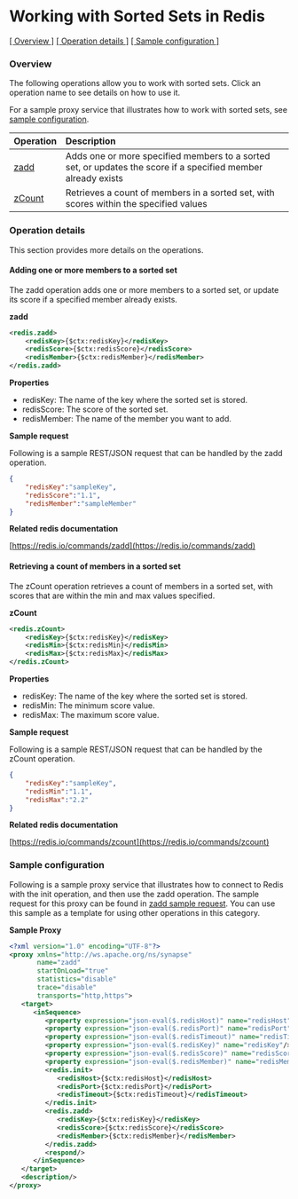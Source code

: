 # Working with Sorted Sets in Redis

[[  Overview ]](#overview)  [[ Operation details ]](#operation-details)  [[  Sample configuration  ]](#sample-configuration)

### Overview 
The following operations allow you to work with sorted sets. Click an operation name to see details on how to use it.

For a sample proxy service that illustrates how to work with sorted sets, see [sample configuration](#sample-configuration).

| Operation        | Description |
| ------------- |:-------------|
| [zadd](#adding-one-or-more-members-to-a-sorted-set)    | Adds one or more specified members to a sorted set, or updates the score if a specified member already exists |
| [zCount](#retrieving-a-count-of-members-in-a-sorted-set)    | Retrieves a count of members in a sorted set, with scores within the specified values |

### Operation details
This section provides more details on the operations.

#### Adding one or more members to a sorted set
The zadd operation adds one or more members to a sorted set, or update its score if a specified member already exists.

**zadd**
```xml
<redis.zadd>
    <redisKey>{$ctx:redisKey}</redisKey>
    <redisScore>{$ctx:redisScore}</redisScore>
    <redisMember>{$ctx:redisMember}</redisMember>
</redis.zadd>
```

**Properties**
* redisKey: The name of the key where the sorted set is stored.
* redisScore: The score of the sorted set.
* redisMember: The name of the member you want to add.

**Sample request**

Following is a sample REST/JSON request that can be handled by the zadd operation.

```json
{
    "redisKey":"sampleKey",
    "redisScore":"1.1",
    "redisMember":"sampleMember"
}
```

**Related redis documentation**

[https://redis.io/commands/zadd](https://redis.io/commands/zadd)

#### Retrieving a count of members in a sorted set
The zCount operation retrieves a count of members in a sorted set, with scores that are within the min and max values specified.

**zCount**
```xml
<redis.zCount>
    <redisKey>{$ctx:redisKey}</redisKey>
    <redisMin>{$ctx:redisMin}</redisMin>
    <redisMax>{$ctx:redisMax}</redisMax>
</redis.zCount>
```

**Properties**
* redisKey: The name of the key where the sorted set is stored.
* redisMin: The minimum score value.
* redisMax: The maximum score value.

**Sample request**

Following is a sample REST/JSON request that can be handled by the zCount operation.

```json
{
    "redisKey":"sampleKey",
    "redisMin":"1.1",
    "redisMax":"2.2"
}
```

**Related redis documentation**

[https://redis.io/commands/zcount](https://redis.io/commands/zcount)

### Sample configuration
Following is a sample proxy service that illustrates how to connect to Redis with the init operation, and then use the zadd operation. The sample request for this proxy can be found in [zadd sample request](#request). You can use this sample as a template for using other operations in this category.

**Sample Proxy**
```xml
<?xml version="1.0" encoding="UTF-8"?>
<proxy xmlns="http://ws.apache.org/ns/synapse"
       name="zadd"
       startOnLoad="true"
       statistics="disable"
       trace="disable"
       transports="http,https">
   <target>
      <inSequence>
         <property expression="json-eval($.redisHost)" name="redisHost"/>
         <property expression="json-eval($.redisPort)" name="redisPort"/>
         <property expression="json-eval($.redisTimeout)" name="redisTimeout"/>
         <property expression="json-eval($.redisKey)" name="redisKey"/>
         <property expression="json-eval($.redisScore)" name="redisScore"/>
         <property expression="json-eval($.redisMember)" name="redisMember"/>
         <redis.init>
            <redisHost>{$ctx:redisHost}</redisHost>
            <redisPort>{$ctx:redisPort}</redisPort>
            <redisTimeout>{$ctx:redisTimeout}</redisTimeout>
         </redis.init>
         <redis.zadd>
            <redisKey>{$ctx:redisKey}</redisKey>
            <redisScore>{$ctx:redisScore}</redisScore>
            <redisMember>{$ctx:redisMember}</redisMember>
         </redis.zadd>
         <respond/>
      </inSequence>
   </target>
   <description/>
</proxy>                                
```
